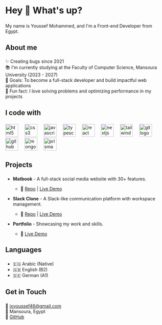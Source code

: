 <h1 align="left">Hey 👋 What's up?</h1>

###

<p align="left">My name is Youssef Mohammed, and I'm a Front-end Developer from Egypt.</p>

###

<h2 align="left">About me</h2>

###

<p align="left">
✨ Creating bugs since 2021<br>
📚 I'm currently studying at the Faculty of Computer Science, Mansoura University (2023 - 2027)<br>
🎯 Goals: To become a full-stack developer and build impactful web applications<br>
🎲 Fun fact: I love solving problems and optimizing performance in my projects
</p>

###

<h2 align="left">I code with</h2>

###

<div align="left">
  <img src="https://cdn.jsdelivr.net/gh/devicons/devicon/icons/html5/html5-original.svg" height="40" alt="html5 logo" />
  <img width="12" />
  <img src="https://cdn.jsdelivr.net/gh/devicons/devicon/icons/css3/css3-original.svg" height="40" alt="css3 logo" />
  <img width="12" />
  <img src="https://cdn.jsdelivr.net/gh/devicons/devicon/icons/javascript/javascript-original.svg" height="40" alt="javascript logo" />
  <img width="12" />
  <img src="https://cdn.jsdelivr.net/gh/devicons/devicon/icons/typescript/typescript-original.svg" height="40" alt="typescript logo" />
  <img width="12" />
  <img src="https://cdn.jsdelivr.net/gh/devicons/devicon/icons/react/react-original.svg" height="40" alt="react logo" />
  <img width="12" />
  <img src="https://cdn.jsdelivr.net/gh/devicons/devicon/icons/nextjs/nextjs-original.svg" height="40" alt="nextjs logo" />
  <img width="12" />
  <img src="https://cdn.jsdelivr.net/gh/devicons/devicon/icons/tailwindcss/tailwindcss-original.svg" height="40" alt="tailwindcss logo" />
  <img width="12" />
  <img src="https://cdn.jsdelivr.net/gh/devicons/devicon/icons/git/git-original.svg" height="40" alt="git logo" />
  <img width="12" />
  <img src="https://cdn.jsdelivr.net/gh/devicons/devicon/icons/github/github-original.svg" height="40" alt="github logo" />
  <img width="12" />
  <img src="https://cdn.jsdelivr.net/gh/devicons/devicon/icons/mongodb/mongodb-original.svg" height="40" alt="mongodb logo" />
  <img width="12" />
  <img src="https://cdn.jsdelivr.net/gh/devicons/devicon/icons/prisma/prisma-original.svg" height="40" alt="prisma logo" />
</div>

###

<h2 align="left">Projects</h2>

###

- **Matbook** - A full-stack social media website with 30+ features.
  - 🔗 [Repo](https://github.com/YoussefMohammed93/Matbook) | [Live Demo](https://matbook-matrix.vercel.app)
  
- **Slack Clone** - A Slack-like communication platform with workspace management.
  - 🔗 [Repo](https://github.com/YoussefMohammed93/Slack-Clone) | [Live Demo](https://slack-clone-matrix.vercel.app)
  
- **Portfolio** - Showcasing my work and skills.
  - 🔗 [Live Demo](https://youssef-portfolio-matrix.vercel.app)

###

<h2 align="left">Languages</h2>

###

- 🇪🇬 Arabic (Native)
- 🇬🇧 English (B2)
- 🇩🇪 German (A1)

###

<h2 align="left">Get in Touch</h2>

###

📧 ixyoussef46@gmail.com  
📍 Mansoura, Egypt  
🔗 [GitHub](https://github.com/YoussefMohammed93)
